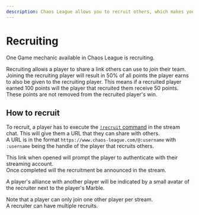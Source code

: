 ```yaml
---
description: Chaos League allows you to recruit others, which makes you earn points through their wins.
---
```


# Recruiting

One Game mechanic available in Chaos League is recruiting.

Recruiting allows a player to share a link others can use to *join* their team. Joining the recruiting player will result in 50% of all points the player earns to also be given to the recruiting player. This means if a recruited player earned 100 points will the player that recruited them receive 50 points.  
These points are not removed from the recruited player's win.

## How to recruit

To recruit, a player has to execute the [`!recruit` command](../chat-commands/twitch.md#recruit) in the stream chat. This will give them a URL that they can share with others.  
A URL is in the format `https://www.chaos-league.com/@:username` with `:username` being the handle of the player that recruits others.

This link when opened will prompt the player to authenticate with their streaming account.  
Once completed will the recruitment be announced in the stream.

A player's alliance with another player will be indicated by a small avatar of the recruiter next to the player's Marble.

Note that a player can only join one other player per stream.  
A recruiter can have multiple recruits.